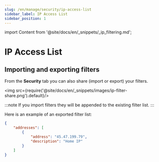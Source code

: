 ```yaml
---
slug: /en/manage/security/ip-access-list
sidebar_label: IP Access List
sidebar_position: 1
---
```

import Content from '@site/docs/en/_snippets/_ip_filtering.md';

# IP Access List

<Content/>

## Importing and exporting filters
From the **Security** tab you can also share (import or export) your filters.

<img src={require('@site/docs/en/_snippets/images/ip-filter-share.png').default}/>

:::note
If you import filters they will be appended to the existing filter list.
:::

Here is an example of an exported filter list:
```json
{
    "addresses": [
        {
            "address": "45.47.199.79",
            "description": "Home IP"
        }
    ]
}
```
